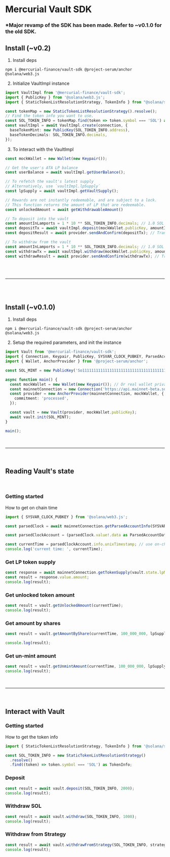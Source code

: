 # Mercurial Vault SDK

### *Major revamp of the SDK has been made. Refer to ~v0.1.0 for the old SDK.


## Install (~v0.2)

1. Install deps

```
npm i @mercurial-finance/vault-sdk @project-serum/anchor @solana/web3.js
```

2. Initialize VaultImpl instance
```ts
import VaultImpl from '@mercurial-finance/vault-sdk';
import { PublicKey } from '@solana/web3.js';
import { StaticTokenListResolutionStrategy, TokenInfo } from "@solana/spl-token-registry";

const tokenMap = new StaticTokenListResolutionStrategy().resolve();
// Find the token info you want to use.
const SOL_TOKEN_INFO = tokenMap.find(token => token.symbol === 'SOL') as TokenInfo;
const vaultImpl = await VaultImpl.create(connection, {
  baseTokenMint: new PublicKey(SOL_TOKEN_INFO.address),
  baseTokenDecimals: SOL_TOKEN_INFO.decimals,
});
```

3. To interact with the VaultImpl
```ts
const mockWallet = new Wallet(new Keypair());

// Get the user's ATA LP balance
const userBalance = await vaultImpl.getUserBalance();

// To refetch the vault's latest supply
// Alternatively, use `vaultImpl.lpSupply`
const lpSupply = await vaultImpl.getVaultSupply();

// Rewards are not instantly redeemable, and are subject to a lock.
// This function returns the amount of LP that are redeemable.
const unlockedAmount = await getWithdrawableAmount()

// To deposit into the vault
const amountInLamports = 1 * 10 ** SOL_TOKEN_INFO.decimals; // 1.0 SOL
const depositTx = await vaultImpl.deposit(mockWallet.publicKey, amountInLamports); // Web3 Transaction Object
const depositResult = await provider.sendAndConfirm(depositTx); // Transaction hash

// To withdraw from the vault
const amountInLamports = 1 * 10 ** SOL_TOKEN_INFO.decimals; // 1.0 SOL
const withdrawTx = await vaultImpl.withdraw(mockWallet.publicKey, amountInLamports); // Web3 Transaction Object
const withdrawResult = await provider.sendAndConfirm(withdrawTx); // Transaction hash
```

<br>
<br>
<hr />
<br>
<br>

 ## Install (~v0.1.0)

1. Install deps

```
npm i @mercurial-finance/vault-sdk @project-serum/anchor @solana/web3.js
```

2. Setup the required parameters, and init the instance

```ts
import Vault from '@mercurial-finance/vault-sdk';
import { Connection, Keypair, PublicKey, SYSVAR_CLOCK_PUBKEY, ParsedAccountData } from '@solana/web3.js';
import { Wallet, AnchorProvider } from '@project-serum/anchor';

const SOL_MINT = new PublicKey('So11111111111111111111111111111111111111112');

async function main() {
  const mockWallet = new Wallet(new Keypair()); // Or real wallet private key
  const mainnetConnection = new Connection('https://api.mainnet-beta.solana.com');
  const provider = new AnchorProvider(mainnetConnection, mockWallet, {
    commitment: 'processed',
  });

  const vault = new Vault(provider, mockWallet.publicKey);
  await vault.init(SOL_MINT);
}

main();
```

<br>

---

<br>

## Reading Vault's state

<br>

### Getting started

How to get on chain time

```ts
import { SYSVAR_CLOCK_PUBKEY } from '@solana/web3.js';

const parsedClock = await mainnetConnection.getParsedAccountInfo(SYSVAR_CLOCK_PUBKEY);

const parsedClockAccount = (parsedClock.value!.data as ParsedAccountData).parsed as ParsedClockState;

const currentTime = parsedClockAccount.info.unixTimestamp; // use on-chain time instead of local time
console.log('current time: ', currentTime);
```

### Get LP token supply

```ts
const response = await mainnetConnection.getTokenSupply(vault.state.lpMint);
const result = response.value.amount;
console.log(result);
```

### Get unlocked token amount

```ts
const result = vault.getUnlockedAmount(currentTime);
console.log(result);
```

### Get amount by shares

```ts
const result = vault.getAmountByShare(currentTime, 100_000_000, lpSupply);

console.log(result);
```

### Get un-mint amount

```ts
const result = vault.getUnmintAmount(currentTime, 100_000_000, lpSupply);
console.log(result);
```

<br>

---

<br>

## Interact with Vault

### Getting started

How to get the token info

```ts
import { StaticTokenListResolutionStrategy, TokenInfo } from '@solana/spl-token-registry';

const SOL_TOKEN_INFO = new StaticTokenListResolutionStrategy()
  .resolve()
  .find((token) => token.symbol === 'SOL') as TokenInfo;
```

### Deposit

```ts
const result = await vault.deposit(SOL_TOKEN_INFO, 2000);
console.log(result);
```

### Withdraw SOL

```ts
const result = await vault.withdraw(SOL_TOKEN_INFO, 1000);
console.log(result);
```

### Withdraw from Strategy

```ts
const result = await vault.withdrawFromStrategy(SOL_TOKEN_INFO, strategy, 1000);
console.log(result);
```
